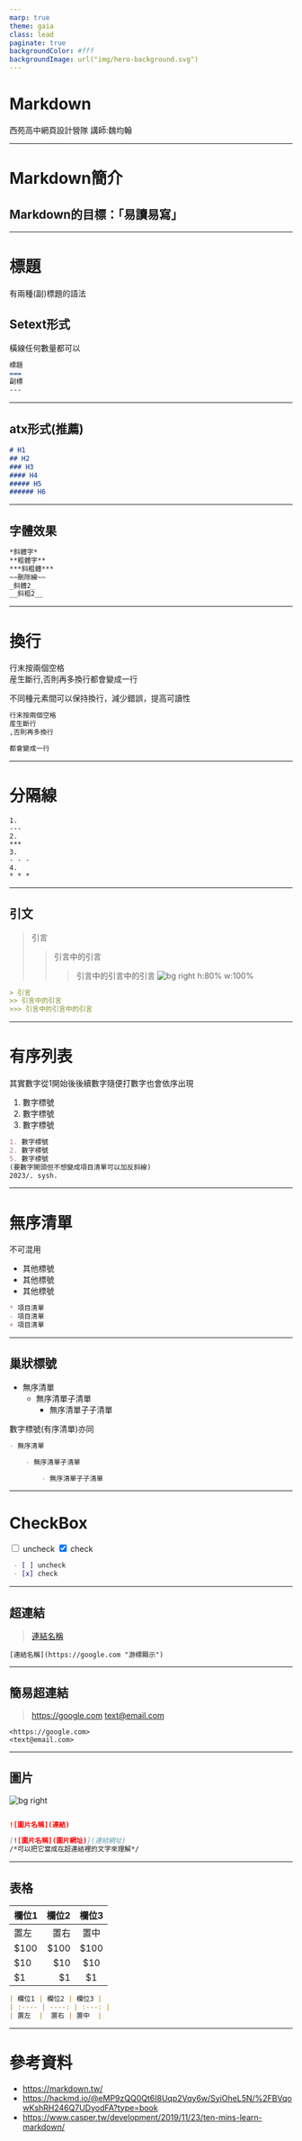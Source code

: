 ```yaml
---
marp: true
theme: gaia
class: lead
paginate: true
backgroundColor: #fff
backgroundImage: url("img/hero-background.svg")
---
```

<style>
marp-pre{
     border-radius: 13px;
}
code{
    border-radius: 7px;
}
</style>
# Markdown
西苑高中網頁設計營隊
講師:魏均翰

---
# Markdown簡介
## Markdown的目標：「易讀易寫」
<!-- 是個純文字的語法
當然也可以在裡面寫HTML語法
只是可能會有些問題而且和原本初衷不符 -->

---

標題
===

有兩種(副)標題的語法
<!-- Setext和atx形式 -->
## Setext形式
橫線任何數量都可以
```md
標題
===
副標
---
```

---

## atx形式(推薦)

```md
# H1
## H2
### H3
#### H4
##### H5
###### H6
```
---

## 字體效果

```md
*斜體字*
**粗體字**
***斜粗體***
~~刪除線~~
_斜體2_
__斜粗2__
```
---
<!-- _class:  -->
# 換行

行末按兩個空格  
産生斷行,否則再多換行都會變成一行  

不同種元素間可以保持換行，減少錯誤，提高可讀性

```md
行末按兩個空格  
産生斷行
,否則再多換行

都會變成一行
```
---

# 分隔線

```
1.
---
2.
***
3.
- - -
4.
* * *
```
---

引文
---

>引言
>>引言中的引言
>>>引言中的引言中的引言
![bg right h:80% w:100%](img\10個quote.png)

<!-- 我們通常會把用來當便利貼 -->

```md
> 引言
>> 引言中的引言
>>> 引言中的引言中的引言
```

---

# 有序列表

其實數字從1開始後後續數字隨便打數字也會依序出現
1. 數字標號
2. 數字標號
3. 數字標號
```md
1. 數字標號
2. 數字標號
5. 數字標號
(要數字開頭但不想變成項目清單可以加反斜線)
2023/. sysh.
```
---
# 無序清單

不可混用

- 其他標號
- 其他標號
- 其他標號
```md
* 項目清單
- 項目清單
+ 項目清單
```
---

巢狀標號
---
- 無序清單
    - 無序清單子清單
        - 無序清單子子清單

數字標號(有序清單)亦同
```md
- 無序清單

    - 無序清單子清單

        - 無序清單子子清單

```

---

# CheckBox

<input type=checkbox> uncheck
<input type=checkbox checked> check

```md
 - [ ] uncheck
 - [x] check
```
---

超連結
---
>[連結名稱](https://google.com "游標顯示")

```
[連結名稱](https://google.com "游標顯示")
```

---

簡易超連結
---
><https://google.com>
><text@email.com>

```
<https://google.com>
<text@email.com>
```

---

圖片
---
![bg right](https://raw.githubusercontent.com/SYSH-Tech-Volunteer/.github/main/team.jpg)

```md

![圖片名稱](連結)

[![圖片名稱](圖片網址)](連結網址)
/*可以把它當成在超連結裡的文字來理解*/

```

---

表格
---
| 欄位1 | 欄位2 | 欄位3 |
| :---- | ----: | :---: |
| 置左  |  置右 | 置中  |
| $100  |  $100 | $100  |
| $10   |   $10 |  $10  |
| $1    |    $1 |  $1   |

```md
| 欄位1 | 欄位2 | 欄位3 |
| :---- | ----: | :---: |
| 置左  |  置右 | 置中  |
```
---
# 參考資料
- <https://markdown.tw/>
- <https://hackmd.io/@eMP9zQQ0Qt6I8Uqp2Vqy6w/SyiOheL5N/%2FBVqowKshRH246Q7UDyodFA?type=book>
- <https://www.casper.tw/development/2019/11/23/ten-mins-learn-markdown/>